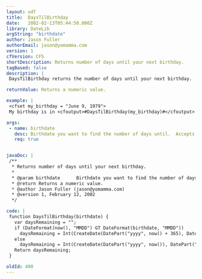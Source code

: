 ```yaml
---
layout: udf
title:  DaysTilBirthday
date:   2002-02-13T05:44:50.000Z
library: DateLib
argString: "birthdate"
author: Jason Fuller
authorEmail: jason@yomamma.com
version: 1
cfVersion: CF5
shortDescription: Returns number of days until your next birthday.
tagBased: false
description: |
 DaysTilBirthday returns the number of days until your next birthday.  It should accept any date ColdFusion can parse, and will return an integer.  If your birthday happens to be today, it will return zero.

returnValue: Returns a numeric value.

example: |
 <cfset my_birthday = "June 9, 1979">
 My birthday is in <cfoutput>#DaysTilBirthday(my_birthday)#</cfoutput> day(s).

args:
 - name: birthdate
   desc: Birthdate you want to find the number of days until.  Accepts any valid date object.
   req: true


javaDoc: |
 /**
  * Returns number of days until your next birthday.
  * 
  * @param birthdate      Birthdate you want to find the number of days until.  Accepts any valid date object. 
  * @return Returns a numeric value. 
  * @author Jason Fuller (jason@yomamma.com) 
  * @version 1, February 12, 2002 
  */

code: |
 function DaysTilBirthday(birthdate) {
   var daysRemaining = "";
   if (DateFormat(now(), "MMDD") GT DateFormat(birthdate, "MMDD")) 
     daysRemaining = Int(CreateDate(DatePart("yyyy", now() + 365), DatePart("m", birthdate), DatePart("d", birthdate)) - now() + 1);
   else 
     daysRemaining = Int(CreateDate(DatePart("yyyy", now()), DatePart("m", birthdate), DatePart("d", birthdate)) - now() + 1);
   Return daysRemaining;
 }

oldId: 490
---
```


